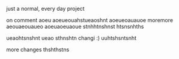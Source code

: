 just a normal, every day project

on comment
aoeu
aoeueouahstueaoshnt
aoeueoauauoe
moremore
aeouaeouaueo
aoeuaoeuaoue
stnhhtnshnst
htsnsnhths

ueaohtsnshnt
ueao
sthnshtn
changi
:)
uuhtshsntsnht

more changes
thshthstns

